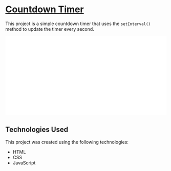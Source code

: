 # [Countdown Timer](https://rm-countdowntimer.netlify.app/)

This project is a simple countdown timer that uses the `setInterval()` method to update the timer every second. 

![Countdown Timer](./img/screenshot.png)


## Technologies Used

This project was created using the following technologies:

- HTML
- CSS
- JavaScript
